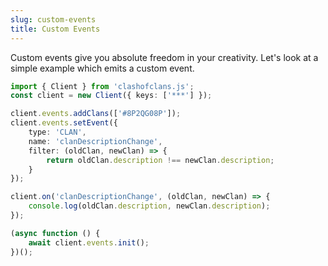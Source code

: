 ```yaml
---
slug: custom-events
title: Custom Events
---
```


Custom events give you absolute freedom in your creativity. Let's look at a simple example which emits a custom event.


```ts
import { Client } from 'clashofclans.js';
const client = new Client({ keys: ['***'] });

client.events.addClans(['#8P2QG08P']);
client.events.setEvent({
    type: 'CLAN',
    name: 'clanDescriptionChange',
    filter: (oldClan, newClan) => {
        return oldClan.description !== newClan.description;
    }
});

client.on('clanDescriptionChange', (oldClan, newClan) => {
    console.log(oldClan.description, newClan.description);
});

(async function () {
    await client.events.init();
})();
```

